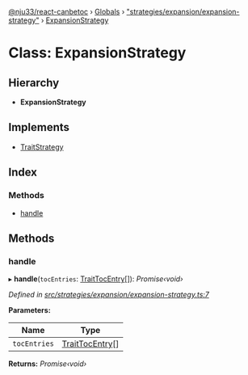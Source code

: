 [@nju33/react-canbetoc](../README.md) › [Globals](../globals.md) › ["strategies/expansion/expansion-strategy"](../modules/_strategies_expansion_expansion_strategy_.md) › [ExpansionStrategy](_strategies_expansion_expansion_strategy_.expansionstrategy.md)

# Class: ExpansionStrategy

## Hierarchy

* **ExpansionStrategy**

## Implements

* [TraitStrategy](../interfaces/_strategies_strategy_.traitstrategy.md)

## Index

### Methods

* [handle](_strategies_expansion_expansion_strategy_.expansionstrategy.md#handle)

## Methods

###  handle

▸ **handle**(`tocEntries`: [TraitTocEntry](../interfaces/_entities_toc_entry_.traittocentry.md)[]): *Promise‹void›*

*Defined in [src/strategies/expansion/expansion-strategy.ts:7](https://github.com/nju33/react-canbetoc/blob/1769b57/src/strategies/expansion/expansion-strategy.ts#L7)*

**Parameters:**

Name | Type |
------ | ------ |
`tocEntries` | [TraitTocEntry](../interfaces/_entities_toc_entry_.traittocentry.md)[] |

**Returns:** *Promise‹void›*
